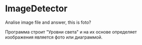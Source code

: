 ImageDetector
=============

Analise image file and answer, this is foto?

Программа строит "Уровни света" и на их основе определяет изображения является фото или диаграммой.
